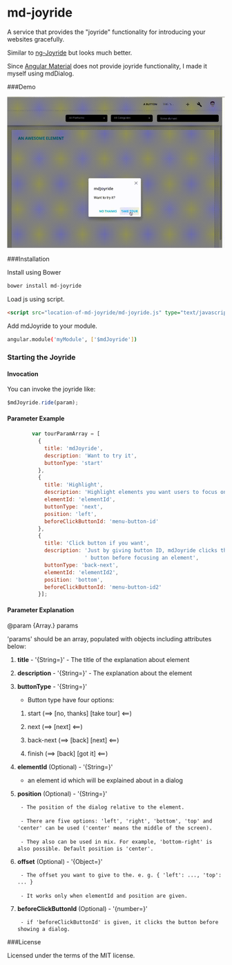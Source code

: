 md-joyride
==========

A service that provides the "joyride" functionality for introducing your websites gracefully.

Similar to [ng-Joyride](https://github.com/abhikmitra/ng-joyride/) but looks much better.

Since [Angular Material](https://material.angularjs.org/latest/) does not provide joyride functionality, I made it myself using mdDialog.


###Demo 

![md-joyride](https://raw.githubusercontent.com/Geono/images/master/mdjoyride-pre.gif)

###Installation

Install using Bower

```sh
bower install md-joyride
```

Load js using script.

```html
<script src="location-of-md-joyride/md-joyride.js" type="text/javascript"></script>
```

Add mdJoyride to your module.

```sh
angular.module('myModule', ['$mdJoyride'])
```

### Starting the Joyride 

#### Invocation
You can invoke the joyride like:

```javascript
$mdJoyride.ride(param);
```

#### Parameter Example

```javascript
        var tourParamArray = [
          {
            title: 'mdJoyride',
            description: 'Want to try it',
            buttonType: 'start'
          },
          {
            title: 'Highlight',
            description: 'Highlight elements you want users to focus on',
            elementId: 'elementId',
            buttonType: 'next',
            position: 'left',
            beforeClickButtonId: 'menu-button-id'
          },
          {
            title: 'Click button if you want',
            description: 'Just by giving button ID, mdJoyride clicks the' +
                         ' button before focusing an element',
            buttonType: 'back-next',
            elementId: 'elementId2',
            position: 'bottom',
            beforeClickButtonId: 'menu-button-id2'
          }];
```

#### Parameter Explanation

@param {Array.<Object>} params

'params' should be an array, populated with objects including attributes below:

1. **title** - '{String=}' - The title of the explanation about element

2. **description** - '{String=}' - The explanation about the element

3. **buttonType** - '{String=}'

      - Button type have four options:
      
      1. start  (==> [no, thanks] [take tour] <==)
      
      2. next (==> [next] <==)
      
      3. back-next (==> [back] [next] <==)
      
      4. finish (==> [back] [got it] <==)

4. **elementId** (Optional) - '{String=}'

      - an element id which will be explained about in a dialog

5. **position** (Optional) - '{String=}'

        - The position of the dialog relative to the element. 
        
        - There are five options: 'left', 'right', 'bottom', 'top' and 'center' can be used ('center' means the middle of the screen). 
        
        - They also can be used in mix. For example, 'bottom-right' is also possible. Default position is 'center'.

6. **offset** (Optional) - '{Object=}'

        - The offset you want to give to the. e. g. { 'left': ..., 'top': ... }
        
        - It works only when elementId and position are given.
        
7. **beforeClickButtonId** (Optional) - '{number=}'

        - if 'beforeClickButtonId' is given, it clicks the button before showing a dialog.


###License

Licensed under the terms of the MIT license.
